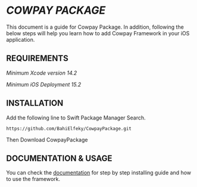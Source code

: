 # *COWPAY PACKAGE*

This document is a guide for Cowpay Package. In addition, following the below steps will help you learn how to add Cowpay Framework in your iOS application.


## REQUIREMENTS

_Minimum Xcode version 14.2_

_Minimum iOS Deployment 15.2_


## INSTALLATION

Add the following line to Swift Package Manager Search.
```
https://github.com/BahiElfeky/CowpayPackage.git
```
Then Download CowpayPackage

## DOCUMENTATION & USAGE

You can check the [documentation](https://lumin-soft.gitbook.io/cowpay/cowpay-ios-framework) for step by step installing guide and how to use the framework.


